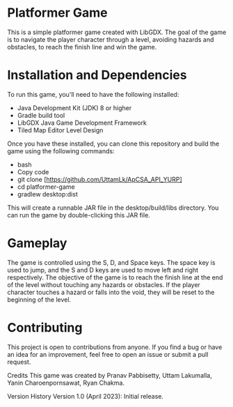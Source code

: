 # Platformer Game
This is a simple platformer game created with LibGDX. The goal of the game is to navigate the player character through a level, avoiding hazards and obstacles, to reach the finish line and win the game.

# Installation and Dependencies
To run this game, you'll need to have the following installed:

- Java Development Kit (JDK) 8 or higher
- Gradle build tool
- LibGDX Java Game Development Framework
- Tiled Map Editor Level Design


Once you have these installed, you can clone this repository and build the game using the following commands:

- bash
- Copy code
- git clone [https://github.com/UttamLk/ApCSA_API_YURP]
- cd platformer-game
- gradlew desktop:dist

This will create a runnable JAR file in the desktop/build/libs directory. You can run the game by double-clicking this JAR file.

# Gameplay
The game is controlled using the S, D, and Space keys. The space key is used to jump, and the S and D keys are used to move left and right respectively. The objective of the game is to reach the finish line at the end of the level without touching any hazards or obstacles. If the player character touches a hazard or falls into the void, they will be reset to the beginning of the level.

# Contributing
This project is open to contributions from anyone. If you find a bug or have an idea for an improvement, feel free to open an issue or submit a pull request.

Credits
This game was created by Pranav Pabbisetty, Uttam Lakumalla, Yanin Charoenpornsawat, Ryan Chakma.

Version History
Version 1.0 (April 2023): Initial release.
